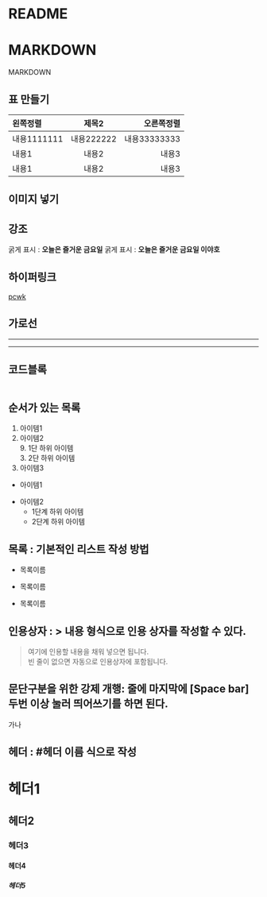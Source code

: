 # README
# MARKDOWN
MARKDOWN

## 표 만들기
|왼쪽정렬|제목2|오른쪽정렬|
|:---|:---:|---:|
|내용1111111|내용222222|내용33333333|
|내용1|내용2|내용3|
|내용1|내용2|내용3|


## 이미지 넣기


## 강조
굵게 표시 : **오늘은 즐거운 금요일**
굵게 표시 : __오늘은 즐거운 금요일 이야호__

## 하이퍼링크
[pcwk](https://cafe.daum.net/pcwk "PCWK CAFE")

## 가로선
---
***

## 코드블록
```

```

## 순서가 있는 목록  
1. 아이템1
3. 아이템2  
   9. 1단 하위 아이템  
      3. 2단 하위 아이템  
9. 아이템3

- 아이템1  
+ 아이템2  
   - 1단계 하위 아이템  
   * 2단계 하위 아이템

## 목록 : 기본적인 리스트 작성 방법
* 목록이름  
- 목록이름  
+ 목록이름  

## 인용상자 : > 내용 형식으로 인용 상자를 작성할 수 있다.
> 여기에 인용할 내용을 채워 넣으면 됩니다.  
빈 줄이 없으면 자동으로 인용상자에 포함됩니다.

## 문단구분을 위한 강제 개행: 줄에 마지막에 [Space bar] 두번 이상 눌러 띄어쓰기를 하면 된다.
가나
## 헤더 : #헤더 이름 식으로 작성
# 헤더1
## 헤더2
### 헤더3
#### 헤더4
##### 헤더5

